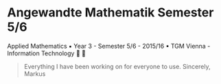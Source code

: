 # Angewandte Mathematik Semester 5/6
Applied Mathematics ▪ Year 3 - Semester 5/6 - 2015/16 ▪ TGM Vienna - Information Technology :school_satchel: :school:

> Everything I have been working on for everyone to use.
> Sincerely, Markus